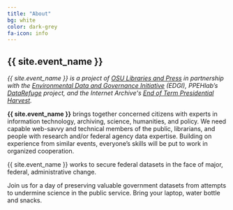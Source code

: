 ```yaml
---
title: "About"
bg: white
color: dark-grey
fa-icon: info
---
```


## {{ site.event_name }}

_{{ site.event_name }} is a project of [OSU Libraries and Press](http://library.oregonstate.edu/) in partnership with the [Environmental Data and Governance Initiative](https://envirodatagov.org/) (EDGI), PPEHlab’s  [DataRefuge](http://www.ppehlab.org/datarefuge) project, and the Internet Archive's [End of Term Presidential Harvest](http://eotarchive.cdlib.org/)._

**{{ site.event_name }}** brings together concerned citizens with experts in information technology, archiving, science, humanities, and policy. We need capable web-savvy and technical members of the public, librarians, and people with research and/or federal agency data expertise. Building on experience from similar events, everyone’s skills will be put to work in organized cooperation.

{{ site.event_name }} works to secure federal datasets in the face of major, federal, administrative change.

Join us for a day of preserving valuable government datasets from attempts to undermine science in the public service. Bring your laptop, water bottle and snacks.


